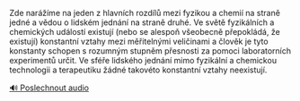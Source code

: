 
Zde narážíme na jeden z hlavních rozdílů mezi fyzikou a chemií na straně jedné a vědou o lidském jednání na straně druhé. Ve světě fyzikálních a chemických událostí existují (nebo se alespoň všeobecně přepokládá, že existují) konstantní vztahy mezi měřitelnými veličinami a člověk je tyto konstanty schopen s rozumným stupněm přesnosti za pomoci laboratorních experimentů určit. Ve sféře lidského jednání mimo fyzikální a chemickou technologii a terapeutiku žádné takovéto konstantní vztahy neexistují.

[🔊 Poslechnout audio](/data/7-paragraphs/audio/chapter_19/para_011-Zde-narme-na-jeden-z-hlavnch-rozdl-mezi-fyzi.mp3)
